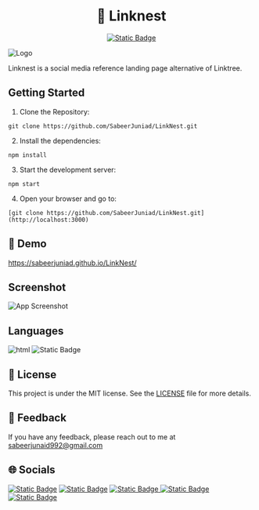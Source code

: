 <h1 align="center">🔗 Linknest</h1>
<p align="center">

  
  <a href="https://www.linkedin.com/in/sabeerjunaid/">
    <img alt="Static Badge" src="https://img.shields.io/badge/made%20by-SabeerJunaid-red">
  </a>
</p>


![Logo](https://socialify.git.ci/SabeerJuniad/LinkNest/image?font=Source%20Code%20Pro&amp;language=1&amp;name=1&amp;owner=1&amp;pattern=Solid&amp;theme=Auto)

Linknest is a social media reference landing page alternative of Linktree.

## Getting Started

1. Clone the Repository:
  ```
 git clone https://github.com/SabeerJuniad/LinkNest.git
  ```
2. Install the dependencies:
  ```
 npm install
  ```
3. Start the development server:
  ```
 npm start
  ```
4. Open your browser and go to:
  ```
 [git clone https://github.com/SabeerJuniad/LinkNest.git](http://localhost:3000)
  ```
## 🚀 Demo

https://sabeerjuniad.github.io/LinkNest/


## Screenshot

![App Screenshot](https://snipboard.io/8ygSJ9.jpg)

## Languages


<img alt="html" src="https://img.shields.io/badge/html5-E34F26?style=for-the-badge&logo=html5&logoColor=E34F26&labelColor=black"> <img alt="Static Badge" src="https://img.shields.io/badge/css3-1572B6?style=for-the-badge&logo=css3&logoColor=1572B6&labelColor=black">

## 📝 License

This project is under the MIT license. See the [LICENSE](https://choosealicense.com/licenses/mit/)
 file for more details.

## 📩 Feedback

If you have any feedback, please reach out to me at sabeerjunaid992@gmail.com

## 🌐 Socials

<p>
<a href="https://www.linkedin.com/in/sabeerjunaid/"><img alt="Static Badge" src="https://img.shields.io/badge/linkedin-0A66C2?style=for-the-badge&logo=linkedin&logoColor=0A66C2&labelColor=black"></a>
  <a href="https://www.frontendmentor.io/profile/SabeerJuniad"><img alt="Static Badge" src="https://img.shields.io/badge/frontendmentor-3F54A3?style=for-the-badge&logo=frontendmentor&logoColor=3F54A3&labelColor=black"></a>
 <a href="https://mail.google.com/mail/u/0/?fs=1&to=sabeerjunaid992@gmail.com&tf=cm"><img alt="Static Badge" src="https://img.shields.io/badge/gmail-EA4335?style=for-the-badge&logo=gmail&logoColor=EA4335&labelColor=black">
</a>
<a href="https://instagram.com/sabeer_89"><img alt="Static Badge" src="https://img.shields.io/badge/instagram-E4405F?style=for-the-badge&logo=instagram&logoColor=E4405F&labelColor=black"></a>
<a href="https://dev.to/sabeerjuniad"><img alt="Static Badge" src="https://img.shields.io/badge/devdotto-0A0A0A?style=for-the-badge&logo=devdotto&labelColor=black&color=yellow"></a>
</br>


</p>
